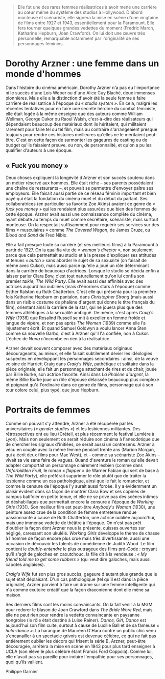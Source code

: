 > Elle fut une des rares femmes réalisatrices à avoir mené une carrière au cœur même du système des studios à Hollywood. D'abord monteuse et scénariste, elle signera la mise en scène d'une vingtaine de films entre 1927 et 1943, essentiellement pour la Paramount. Elle fera tourner quelques grandes vedettes du moment (Fredric March, Katharine Hepburn, Joan Crawford). On lui doit une œuvre très personnelle, remarquable notamment par l'originalité de ses personnages féminins.

# Dorothy Arzner : une femme dans un monde d'hommes

Dans l'histoire du cinéma américain, Dorothy Arzner n'a pas eu l'importance ni le succès d'une Lois Weber ou d'une Alice Guy Blaché, deux immenses pionnières. Mais elle a la distinction d'avoir été la seule femme à faire carrière de réalisatrice à l'époque du _« studio system »_. En cela, malgré les récentes tentatives pour en faire une secrète héroïne du combat féministe, elle était logée à la même enseigne que des auteurs comme William Wellman, George Cukor ou Raoul Walsh, c'est-à-dire des réalisateurs qui dépendaient beaucoup des matériaux dont ils héritaient, qui militaient rarement pour faire tel ou tel film, mais au contraire s'arrangeaient presque toujours pour rendre ces histoires meilleures qu'elles ne le méritaient peut-être. C'est en cette façon de surmonter les gageures de casting ou de budget qu'ils faisaient preuve, ou non, de personnalité, et qu'on a pu les qualifier d'auteurs à une époque.

## « Fuck you money »

Deux choses expliquent la longévité d'Arzner et son succès soutenu dans un métier réservé aux hommes. Elle était riche – ses parents possédaient une chaîne de restaurants –, et pouvait se permettre d'envoyer paître ses employeurs. Elle faisait aussi partie de ce réseau féminin important et bien payé qui était la fondation du cinéma muet et du début du parlant. Ses collaboratrices (en particulier sa favorite Zoe Akins) avaient ce genre de _« fuck you money »_ qui les rendaient plus assurées que bien des femmes de cette époque. Arzner avait aussi une connaissance complète du cinéma, ayant débuté au temps du muet comme secrétaire, scénariste, mais surtout monteuse. On la respectait suffisamment pour requérir ses services sur des films « musculaires » comme _The Covered Wagon_, de James Cruze, ou _Blood and Sand_ de Fred Niblo.

Elle a fait presque toute sa carrière (et ses meilleurs films) à la Paramount à partir de 1927. On la qualifia vite de _« woman's director »_, non seulement parce que cela permettait au studio et à la presse d'expliquer ses attitudes et tenues _« butch »_ sans aborder le sujet de sa sexualité (on faisait de même avec Cukor), mais aussi parce qu'elle a joué un rôle déterminant dans la carrière de beaucoup d'actrices. Lorsque le studio se décida enfin à laisser parler Clara Bow, c'est tout naturellement qu'on lui confia son premier _talkie_, _The Wild Party_. Elle avait aussi des affinités avec des actrices aujourd'hui oubliées (mais d'énormes stars à l'époque) comme Esther Ralston ou Ruth Chatterton. C'est elle qui présenta pour la première fois Katharine Hepburn en pantalon, dans _Christopher Strong_ (mais aussi dans un risible costume de phalène d'argent qui donne le titre français du film), orientant ainsi la carrière de la star, qui ne jouera plus que des femmes athlétiques à la sexualité ambiguë. De même, c'est après _Craig's Wife_ (1936) que Rosalind Russell se mit à exceller en femme froide et langue de vipère, et non pas après _The Women_ (1939) comme elle l'a injustement écrit. Et quand Samuel Goldwyn a voulu lancer Anna Sten comme sa nouvelle Garbo, c'est à Arzner qu'il l'a confiée, non à Cukor. L'échec de _Nana_ n'incombe en rien à la réalisatrice.

Arzner devait souvent composer avec des matériaux originaux décourageants, au mieux, et elle faisait subtilement dévier les idéologies suspectes en développant les personnages secondaires : ainsi, de la veuve voisine de Harriett Craig dans _Craig's Wife_, pathétique et solitaire dans la pièce originale, elle fait un personnage attachant de rires et de chair, jouée par Billie Burke, son actrice favorite. Ainsi dans _La Phalène d'argent_, la même Billie Burke joue un rôle d'épouse délaissée beaucoup plus complexe et poignant qu'à l'ordinaire dans ce genre de films, personnage qui à son tour colore celui, plus typé, que joue Hepburn.

# Portraits de femmes

Comme on pouvait s'y attendre, Arzner a été récupérée par les universitaires (_« gender studies »_) et les lesbiennes militantes. Des rétrospectives ont eu lieu (Créteil, et plus récemment le festival Lumière à Lyon). Mais non seulement ce serait réduire son cinéma à l'anecdotique que de chercher les signaux d'initiées, ce serait aussi un contresens. Arzner a vécu en couple avec la même femme pendant trente ans (Marion Morgan, qui a écrit deux films pour Mae West), et – comme sa scénariste Zoe Akins – vivait sa vie sans faire de vagues. Quand d'aventure le roman qu'elle devait adapter comportait un personnage clairement lesbien (comme dans _Unforbidden Fruit_, le roman _« flapper »_ de Warner Fabian qui sert de base à _The Wild Party_), elle préférait supprimer le rôle plutôt que de traiter la lesbienne comme un cas pathologique, ainsi que le fait le romancier, et comme la censure de l'époque l'y aurait aussi forcée. Il y a évidemment un plaisir évident dans sa façon de montrer Clara Bow et ses copines de campus batifoler en petite tenue, et elle ne se prive pas des scènes intimes et déshabillages que permettait encore la censure à l'époque de _Working Girls_ (1931). Son meilleur film est peut-être _Anybody's Woman_ (1930), une peinture assez crue de la condition de femme entretenue rendue passionnante à cause de Ruth Chatterton, une actrice oubliée aujourd'hui, mais une immense vedette de théâtre à l'époque. On n'est pas prêt d'oublier la façon dont Arzner nous la présente, cuisses ouvertes sur négligé, caressant son ukulélé. _Working Girls_ développe le thème de chasse à l'homme de façon encore plus crue mais très divertissante, aussi une occasion de découvrir les talents de comédienne de Judith Wood. Le film contient le _double-entendre_ le plus outrageux des films pré-Code : croyant qu'il s'agit de galoches en caoutchouc, la fille dit à la vendeuse : _« My friend told me to get some rubbers »_ (qui veut dire galoches, mais aussi capotes anglaises).

_Craig's Wife_ fut son plus gros succès, gageure d'autant plus grande que le sujet était déplaisant. D'un cas pathologique (tel qu'il est dans la pièce originale), Arzner parvient à faire un drame sur une femme intelligente qui n'a comme exutoire créatif que la façon draconienne dont elle mène sa maison.

Ses derniers films sont les moins convaincants. On la fait venir à la MGM pour redorer le blason de Joan Crawford dans _The Bride Wore Red_, mais elle ne peut rien pour rendre la vedette convaincante en paysanne hongroise (le rôle était destiné à Luise Rainer). _Dance, Girl, Dance_ est aujourd'hui son film culte, surtout à cause de Lucille Ball et de sa fameuse _« hula-dance »_. La harangue de Maureen O'Hara contre un public chic venu s'encanailler à un spectacle grivois est devenue célèbre, ce qui ne fait pas entièrement oublier les décors qui frisent la série B. Arzner, peut-être découragée, arrêtera la mise en scène en 1943 pour plus tard enseigner à UCLA (son élève le plus célèbre étant Francis Ford Coppola). Comme lui, elle n'avait pas sa pareille pour induire l'empathie pour ses personnages, quoi qu'ils vaillent.

Philippe Garnier

